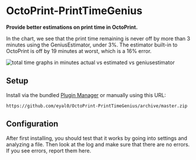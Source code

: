 # OctoPrint-PrintTimeGenius

**Provide better estimations on print time in OctoPrint.**

In the chart, we see that the print time remaining is never off by more than 3 minutes using the GeniusEstimator, under 3%. The estimator built-in to OctoPrint is off by 19 minutes at worst, which is a 16% error.

![total time graphs in minutes actual vs estimated vs geniusestimator](https://user-images.githubusercontent.com/109809/42283452-28fba0d8-7fb2-11e8-9fde-7e09c844582e.png)

## Setup

Install via the bundled [Plugin Manager](https://github.com/foosel/OctoPrint/wiki/Plugin:-Plugin-Manager)
or manually using this URL:

    https://github.com/eyal0/OctoPrint-PrintTimeGenius/archive/master.zip

## Configuration

After first installing, you should test that it works by going into settings and analyzing a file.  Then look at the log and make sure that there are no errors.  If you see errors, report them here.

